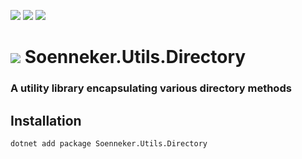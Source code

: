 [![](https://img.shields.io/nuget/v/Soenneker.Utils.Directory.svg?style=for-the-badge)](https://www.nuget.org/packages/Soenneker.Utils.Directory/)
[![](https://img.shields.io/github/actions/workflow/status/soenneker/soenneker.utils.directory/publish-package.yml?style=for-the-badge)](https://github.com/soenneker/soenneker.utils.directory/actions/workflows/publish-package.yml)
[![](https://img.shields.io/nuget/dt/Soenneker.Utils.Directory.svg?style=for-the-badge)](https://www.nuget.org/packages/Soenneker.Utils.Directory/)

# ![](https://user-images.githubusercontent.com/4441470/224455560-91ed3ee7-f510-4041-a8d2-3fc093025112.png) Soenneker.Utils.Directory
### A utility library encapsulating various directory methods

## Installation

```
dotnet add package Soenneker.Utils.Directory
```